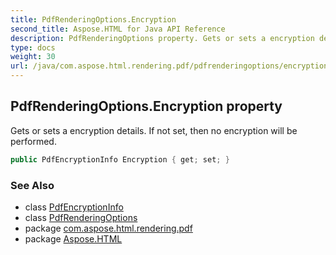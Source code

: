 ```yaml
---
title: PdfRenderingOptions.Encryption
second_title: Aspose.HTML for Java API Reference
description: PdfRenderingOptions property. Gets or sets a encryption details. If not set then no encryption will be performed
type: docs
weight: 30
url: /java/com.aspose.html.rendering.pdf/pdfrenderingoptions/encryption/
---
```

## PdfRenderingOptions.Encryption property

Gets or sets a encryption details. If not set, then no encryption will be performed.

```java
public PdfEncryptionInfo Encryption { get; set; }
```

### See Also

* class [PdfEncryptionInfo](../../../com.aspose.html.rendering.pdf.encryption/pdfencryptioninfo/)
* class [PdfRenderingOptions](../)
* package [com.aspose.html.rendering.pdf](../../../com.aspose.html.rendering.pdf/)
* package [Aspose.HTML](../../../)
